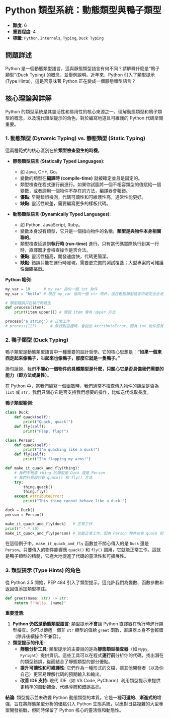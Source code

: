 # Python 類型系統：動態類型與鴨子類型

- **難度**: 6
- **重要程度**: 4
- **標籤**: `Python`, `Internals`, `Typing`, `Duck Typing`

## 問題詳述

Python 是一個動態類型語言，這與靜態類型語言有何不同？請解釋什麼是“鴨子類型”(Duck Typing) 的概念，並舉例說明。近年來，Python 引入了類型提示 (Type Hints)，這是否意味著 Python 正在變成一個靜態類型語言？

## 核心理論與詳解

Python 的類型系統是其靈活性和易用性的核心來源之一。理解動態類型和鴨子類型的概念，以及現代類型提示的角色，對於編寫地道且可維護的 Python 代碼至關重要。

### 1. 動態類型 (Dynamic Typing) vs. 靜態類型 (Static Typing)

這兩種範式的核心區別在於**類型檢查發生的時機**。

- **靜態類型語言 (Statically Typed Languages)**:
  - 如 Java, C++, Go。
  - 變數的類型在**編譯時 (compile-time)** 就被確定並且是固定的。
  - 類型檢查在程式運行前進行。如果你試圖將一個不相容類型的值賦給一個變數，或者調用一個物件不存在的方法，編譯器會報錯。
  - **優點**: 早期錯誤檢測，代碼可讀性和可維護性高，通常性能更好。
  - **缺點**: 靈活性較差，需要編寫更多的樣板代碼。

- **動態類型語言 (Dynamically Typed Languages)**:
  - 如 Python, JavaScript, Ruby。
  - 變數本身沒有類型，它只是一個指向物件的名稱。**類型是與物件本身相關聯的**。
  - 類型檢查延遲到**執行時 (run-time)** 進行。只有當代碼實際執行到某一行時，直譯器才會檢查操作是否合法。
  - **優點**: 靈活性極高，開發速度快，代碼更簡潔。
  - **缺點**: 錯誤只能在運行時發現，需要更完備的測試覆蓋；大型專案的可維護性面臨挑戰。

**Python 範例**:
```python
my_var = 10      # my_var 指向一個 int 物件
my_var = "hello" # 現在 my_var 指向一個 str 物件，這在動態類型語言中是完全合法的

# 類型錯誤只在執行時發生
def process(item):
    print(item.upper()) # 假設 item 會有 upper 方法

process("a string") # 正常工作
# process(123)      # 執行到這裡時，會拋出 AttributeError，因為 int 物件沒有 upper 方法
```

### 2. 鴨子類型 (Duck Typing)

鴨子類型是動態類型語言中一種重要的設計哲學。它的核心思想是：**“如果一個東西走起來像鴨子，叫起來也像鴨子，那麼它就是一隻鴨子。”**

換句話說，我們**不關心一個物件的具體類型是什麼，只關心它是否具備我們需要的能力（即方法或屬性）**。

在 Python 中，當我們編寫一個函數時，我們通常不檢查傳入物件的類型是否為 `list` 或 `str`，我們只關心它是否支持我們想要的操作，比如迭代或取長度。

**鴨子類型範例**:
```python
class Duck:
    def quack(self):
        print("Quack, quack!")
    def fly(self):
        print("Flap, flap!")

class Person:
    def quack(self):
        print("I'm quacking like a duck!")
    def fly(self):
        print("I'm flapping my arms!")

def make_it_quack_and_fly(thing):
    # 我們不檢查 thing 的類型是 Duck 還是 Person
    # 我們只假設它有 quack() 和 fly() 方法
    try:
        thing.quack()
        thing.fly()
    except AttributeError:
        print("This thing cannot behave like a duck.")

duck = Duck()
person = Person()

make_it_quack_and_fly(duck)   # 正常工作
print("-" * 20)
make_it_quack_and_fly(person) # 也能正常工作，因為 Person 物件也有 quack 和 fly 方法
```
在這個例子中，`make_it_quack_and_fly` 函數並不關心傳入的是 `Duck` 還是 `Person`。只要傳入的物件能響應 `quack()` 和 `fly()` 調用，它就能正常工作。這就是鴨子類型的精髓，它極大地促進了代碼的靈活性和可擴展性。

### 3. 類型提示 (Type Hints) 的角色

從 Python 3.5 開始，PEP 484 引入了類型提示。這允許我們為變數、函數參數和返回值添加類型標註。

```python
def greet(name: str) -> str:
    return f"Hello, {name}"
```

**重要澄清**:
1.  **Python 仍然是動態類型語言**: 類型提示**不會**讓 Python 直譯器在執行時進行類型檢查。你可以傳遞一個非 `str` 類型的值給 `greet` 函數，直譯器本身不會報錯（除非後續操作不兼容）。
2.  **類型提示的作用**:
    - **靜態分析工具**: 類型提示的主要目的是為**靜態類型檢查器**（如 `Mypy`, `Pyright`）提供資訊。這些工具可以在程式**運行前**分析你的代碼，找出潛在的類型錯誤，從而結合了靜態類型的部分優點。
    - **提升可讀性和可維護性**: 它們作為一種形式的文檔，讓其他開發者（以及你自己）更容易理解代碼的預期輸入和輸出。
    - **改善 IDE 支持**: 現代 IDE（如 VS Code, PyCharm）利用類型提示來提供更精準的自動補全、代碼導航和錯誤高亮。

**結論**: 類型提示並未改變 Python 動態類型的本質。它是一種**可選的**、**漸進式的**增強，旨在將靜態類型分析的優點引入 Python 生態系統，以應對日益複雜的大型專案開發挑戰，但同時保留了 Python 核心的靈活性和動態性。
